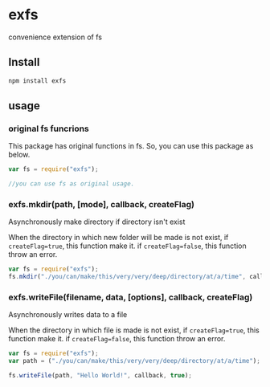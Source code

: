 exfs
====
convenience extension of fs

## Install

```bash
npm install exfs
```


## usage

### original fs funcrions
This package has original functions in fs. So, you can use this package as below.

```Javascript
var fs = require("exfs");

//you can use fs as original usage.

```

### exfs.mkdir(path, [mode], callback, **createFlag**)
Asynchronously make directory if directory isn't exist

When the directory in which new folder will be made is not exist, if `createFlag=true`, this function make it. if `createFlag=false`, this function throw an error.

```Javascript
var fs = require("exfs");
fs.mkdir("./you/can/make/this/very/very/deep/directory/at/a/time", callback, true);
```

### exfs.writeFile(filename, data, [options], callback, **createFlag**)
Asynchronously writes data to a file

When the directory in which file is made is not exist, if `createFlag=true`, this function make it. if `createFlag=false`, this function throw an error.

```Javascript
var fs = require("exfs");
var path = ("./you/can/make/this/very/very/deep/directory/at/a/time");

fs.writeFile(path, "Hello World!", callback, true);
```
